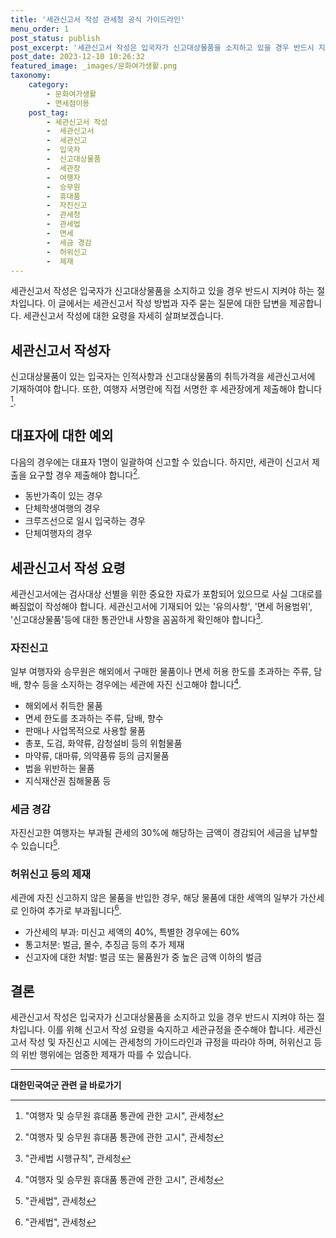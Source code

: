 ```yaml
---
title: '세관신고서 작성 관세청 공식 가이드라인'
menu_order: 1
post_status: publish
post_excerpt: '세관신고서 작성은 입국자가 신고대상물품을 소지하고 있을 경우 반드시 지켜야 하는 절차입니다. 이 글에서는 세관신고서 작성 방법과 자주 묻는 질문에 대한 답변을 제공합니다. 세관신고서 작성에 대한 요령을 자세히 살펴보겠습니다.'
post_date: 2023-12-10 10:26:32
featured_image: _images/문화여가생활.png
taxonomy:
    category:
        - 문화여가생활
        - 면세점이용
    post_tag:
        - 세관신고서 작성
        -  세관신고서
        -  세관신고
        -  입국자
        -  신고대상물품
        -  세관장
        -  여행자
        -  승무원
        -  휴대품
        -  자진신고
        -  관세청
        -  관세법
        -  면세
        -  세금 경감
        -  허위신고
        -  제재
---
```




세관신고서 작성은 입국자가 신고대상물품을 소지하고 있을 경우 반드시 지켜야 하는 절차입니다. 이 글에서는 세관신고서 작성 방법과 자주 묻는 질문에 대한 답변을 제공합니다. 세관신고서 작성에 대한 요령을 자세히 살펴보겠습니다.

## 세관신고서 작성자

신고대상물품이 있는 입국자는 인적사항과 신고대상물품의 취득가격을 세관신고서에 기재하여야 합니다. 또한, 여행자 서명란에 직접 서명한 후 세관장에게 제출해야 합니다[^1].

## 대표자에 대한 예외

다음의 경우에는 대표자 1명이 일괄하여 신고할 수 있습니다. 하지만, 세관이 신고서 제출을 요구할 경우 제출해야 합니다[^1].

- 동반가족이 있는 경우
- 단체학생여행의 경우
- 크루즈선으로 일시 입국하는 경우
- 단체여행자의 경우

## 세관신고서 작성 요령

세관신고서에는 검사대상 선별을 위한 중요한 자료가 포함되어 있으므로 사실 그대로를 빠짐없이 작성해야 합니다. 세관신고서에 기재되어 있는 '유의사항', '면세 허용범위', '신고대상물품'등에 대한 통관안내 사항을 꼼꼼하게 확인해야 합니다[^2].

### 자진신고

일부 여행자와 승무원은 해외에서 구매한 물품이나 면세 허용 한도를 초과하는 주류, 담배, 향수 등을 소지하는 경우에는 세관에 자진 신고해야 합니다[^3].

- 해외에서 취득한 물품
- 면세 한도를 초과하는 주류, 담배, 향수
- 판매나 사업목적으로 사용할 물품
- 총포, 도검, 화약류, 감청설비 등의 위험물품
- 마약류, 대마류, 의약품류 등의 금지물품
- 법을 위반하는 물품
- 지식재산권 침해물품 등

### 세금 경감

자진신고한 여행자는 부과될 관세의 30%에 해당하는 금액이 경감되어 세금을 납부할 수 있습니다[^4].

### 허위신고 등의 제재

세관에 자진 신고하지 않은 물품을 반입한 경우, 해당 물품에 대한 세액의 일부가 가산세로 인하여 추가로 부과됩니다[^5].

- 가산세의 부과: 미신고 세액의 40%, 특별한 경우에는 60%
- 통고처분: 벌금, 몰수, 추징금 등의 추가 제재
- 신고자에 대한 처벌: 벌금 또는 물품원가 중 높은 금액 이하의 벌금

## 결론

세관신고서 작성은 입국자가 신고대상물품을 소지하고 있을 경우 반드시 지켜야 하는 절차입니다. 이를 위해 신고서 작성 요령을 숙지하고 세관규정을 준수해야 합니다. 세관신고서 작성 및 자진신고 시에는 관세청의 가이드라인과 규정을 따라야 하며, 허위신고 등의 위반 행위에는 엄중한 제재가 따를 수 있습니다.

[^1]: "여행자 및 승무원 휴대품 통관에 관한 고시", 관세청
[^2]: "관세법 시행규칙", 관세청
[^3]: "여행자 및 승무원 휴대품 통관에 관한 고시", 관세청
[^4]: "관세법", 관세청
[^5]: "관세법", 관세청
<!-- wp:separator -->
<hr class="wp-block-separator has-alpha-channel-opacity"/>
<!-- /wp:separator -->

<!-- wp:group {"backgroundColor":"base","layout":{"type":"constrained"}} -->
<div class="wp-block-group has-base-background-color has-background"><!-- wp:paragraph {"align":"center","fontSize":"medium"} -->
<p class="has-text-align-center has-large-font-size"><strong>대한민국여군 관련 글 바로가기</strong></p>
<!-- /wp:paragraph -->


<!-- wp:latest-posts
{"categories":[{"id":7224,"count":19,"description":"","link":"https://uknowlaw.com/category/%eb%8c%80%ed%95%9c%eb%af%bc%ea%b5%ad%ec%97%ac%ea%b5%b0/","name":"대한민국여군","slug":"대한민국여군","taxonomy":"category","parent":0,"meta":[],"_links":{"self":[{"href":"https://uknowlaw.com/wp-json/wp/v2/categories/7224"}],"collection":[{"href":"https://uknowlaw.com/wp-json/wp/v2/categories"}],"about":[{"href":"https://uknowlaw.com/wp-json/wp/v2/taxonomies/category"}],"wp:post_type":[{"href":"https://uknowlaw.com/wp-json/wp/v2/posts?categories=7224"}],"curies":[{"name":"wp","href":"https://api.w.org/{rel}","templated":true}]}}],"postsToShow":100,"excerptLength":28,"postLayout":"grid","columns":2,"featuredImageAlign":"left","featuredImageSizeSlug":"large","fontSize":"small"} /--></div>
<!-- /wp:group -->